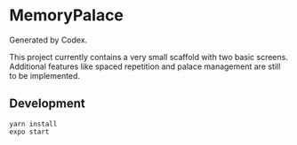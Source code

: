 # MemoryPalace

Generated by Codex.

This project currently contains a very small scaffold with two basic screens.
Additional features like spaced repetition and palace management are still to be
implemented.

## Development

```
yarn install
expo start
```
